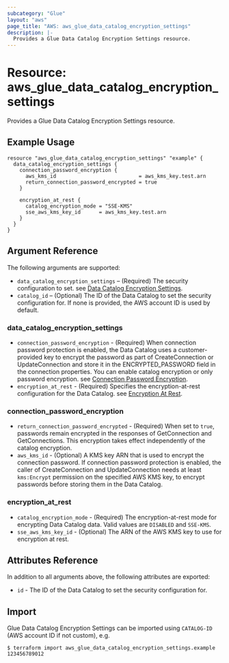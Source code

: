```yaml
---
subcategory: "Glue"
layout: "aws"
page_title: "AWS: aws_glue_data_catalog_encryption_settings"
description: |-
  Provides a Glue Data Catalog Encryption Settings resource.
---
```


# Resource: aws_glue_data_catalog_encryption_settings

Provides a Glue Data Catalog Encryption Settings resource.

## Example Usage

```hcl
resource "aws_glue_data_catalog_encryption_settings" "example" {
  data_catalog_encryption_settings {
    connection_password_encryption {
      aws_kms_id                           = aws_kms_key.test.arn
      return_connection_password_encrypted = true
    }

    encryption_at_rest {
      catalog_encryption_mode = "SSE-KMS"
      sse_aws_kms_key_id      = aws_kms_key.test.arn
    }
  }
}
```

## Argument Reference

The following arguments are supported:

* `data_catalog_encryption_settings` – (Required) The security configuration to set. see [Data Catalog Encryption Settings](#data_catalog_encryption_settings).
* `catalog_id` – (Optional) The ID of the Data Catalog to set the security configuration for. If none is provided, the AWS account ID is used by default.

### data_catalog_encryption_settings

* `connection_password_encryption` - (Required) When connection password protection is enabled, the Data Catalog uses a customer-provided key to encrypt the password as part of CreateConnection or UpdateConnection and store it in the ENCRYPTED_PASSWORD field in the connection properties. You can enable catalog encryption or only password encryption. see [Connection Password Encryption](#connection_password_encryption).
* `encryption_at_rest` - (Required) Specifies the encryption-at-rest configuration for the Data Catalog. see [Encryption At Rest](#encryption_at_rest).

### connection_password_encryption

* `return_connection_password_encrypted` - (Required) When set to `true`, passwords remain encrypted in the responses of GetConnection and GetConnections. This encryption takes effect independently of the catalog encryption.
* `aws_kms_id` - (Optional) A KMS key ARN that is used to encrypt the connection password. If connection password protection is enabled, the caller of CreateConnection and UpdateConnection needs at least `kms:Encrypt` permission on the specified AWS KMS key, to encrypt passwords before storing them in the Data Catalog.

### encryption_at_rest

* `catalog_encryption_mode` - (Required) The encryption-at-rest mode for encrypting Data Catalog data. Valid values are `DISABLED` and `SSE-KMS`.
* `sse_aws_kms_key_id` - (Optional) The ARN of the AWS KMS key to use for encryption at rest.

## Attributes Reference

In addition to all arguments above, the following attributes are exported:

* `id` - The ID of the Data Catalog to set the security configuration for.

## Import

Glue Data Catalog Encryption Settings can be imported using `CATALOG-ID` (AWS account ID if not custom), e.g.

```
$ terraform import aws_glue_data_catalog_encryption_settings.example 123456789012
```

